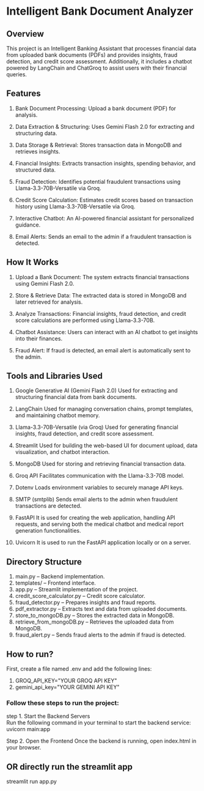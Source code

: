 # Intelligent Bank Document Analyzer

## Overview

This project is an Intelligent Banking Assistant that processes financial data from uploaded bank documents (PDFs) and provides insights, fraud detection, and credit score assessment. Additionally, it includes a chatbot powered by LangChain and ChatGroq to assist users with their financial queries.

## Features
1. Bank Document Processing: Upload a bank document (PDF) for analysis.

2. Data Extraction & Structuring: Uses Gemini Flash 2.0 for extracting and structuring data.

3. Data Storage & Retrieval: Stores transaction data in MongoDB and retrieves insights.

4. Financial Insights: Extracts transaction insights, spending behavior, and structured data.

5. Fraud Detection: Identifies potential fraudulent transactions using Llama-3.3-70B-Versatile via Groq.

6. Credit Score Calculation: Estimates credit scores based on transaction history using Llama-3.3-70B-Versatile via Groq.

7. Interactive Chatbot: An AI-powered financial assistant for personalized guidance.

8. Email Alerts: Sends an email to the admin if a fraudulent transaction is detected.

## How It Works

1. Upload a Bank Document: The system extracts financial transactions using Gemini Flash 2.0.

2. Store & Retrieve Data: The extracted data is stored in MongoDB and later retrieved for analysis.

3. Analyze Transactions: Financial insights, fraud detection, and credit score calculations are performed using Llama-3.3-70B.

4. Chatbot Assistance: Users can interact with an AI chatbot to get insights into their finances.

5. Fraud Alert: If fraud is detected, an email alert is automatically sent to the admin.

## Tools and Libraries Used

1. Google Generative AI (Gemini Flash 2.0)
Used for extracting and structuring financial data from bank documents.

2. LangChain
Used for managing conversation chains, prompt templates, and maintaining chatbot memory.

3. Llama-3.3-70B-Versatile (via Groq)
Used for generating financial insights, fraud detection, and credit score assessment.

4. Streamlit
Used for building the web-based UI for document upload, data visualization, and chatbot interaction.

5. MongoDB
Used for storing and retrieving financial transaction data.

6. Groq API
Facilitates communication with the Llama-3.3-70B model.

7. Dotenv
Loads environment variables to securely manage API keys.

8. SMTP (smtplib)
Sends email alerts to the admin when fraudulent transactions are detected.

9. FastAPI
It is used for creating the web application, handling API requests, and serving both the medical chatbot and medical report generation functionalities.

10. Uvicorn
It is used to run the FastAPI application locally or on a server.

## Directory Structure
1. main.py – Backend implementation.
2. templates/ – Frontend interface.
3. app.py – Streamlit implementation of the project.
4. credit_score_calculator.py – Credit score calculator.
5. fraud_detector.py – Prepares insights and fraud reports.
6. pdf_extractor.py – Extracts text and data from uploaded documents.
7. store_to_mongoDB.py – Stores the extracted data in MongoDB.
8. retrieve_from_mongoDB.py – Retrieves the uploaded data from MongoDB.
9. fraud_alert.py – Sends fraud alerts to the admin if fraud is detected.

## How to run?
First, create a file named .env and add the following lines:                                        
1. GROQ_API_KEY="YOUR GROQ API KEY"
2. gemini_api_key="YOUR GEMINI API KEY"
### Follow these steps to run the project:
step 1.  Start the Backend Servers                                                     
 Run the following command in your terminal to start the backend                          service:                                                                         
 uvicorn main:app                                                                

Step 2. Open the Frontend
 Once the backend is running, open index.html in your browser.   


 ## OR directly run the streamlit app      

 streamlit run app.py                                                              